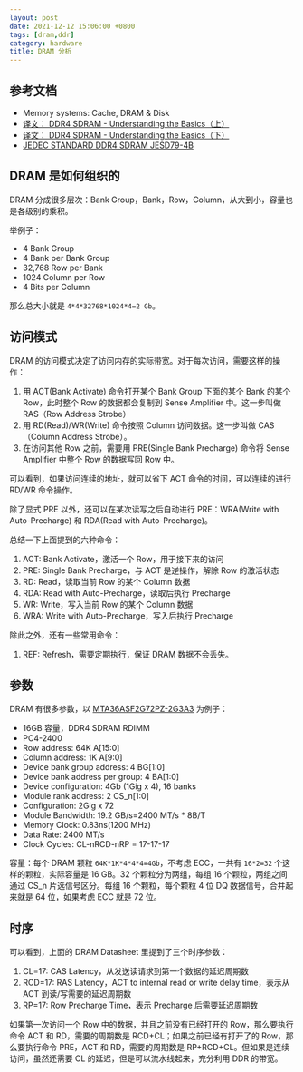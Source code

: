 ```yaml
---
layout: post
date: 2021-12-12 15:06:00 +0800
tags: [dram,ddr]
category: hardware
title: DRAM 分析
---
```


## 参考文档

- Memory systems: Cache, DRAM & Disk
- [译文： DDR4 SDRAM - Understanding the Basics（上）](https://zhuanlan.zhihu.com/p/262052220)
- [译文： DDR4 SDRAM - Understanding the Basics（下）](https://zhuanlan.zhihu.com/p/263080272)
- [JEDEC STANDARD DDR4 SDRAM JESD79-4B](http://www.softnology.biz/pdf/JESD79-4B.pdf)

## DRAM 是如何组织的

DRAM 分成很多层次：Bank Group，Bank，Row，Column，从大到小，容量也是各级别的乘积。

举例子：

- 4 Bank Group
- 4 Bank per Bank Group
- 32,768 Row per Bank
- 1024 Column per Row
- 4 Bits per Column

那么总大小就是 `4*4*32768*1024*4=2 Gb`。

## 访问模式

DRAM 的访问模式决定了访问内存的实际带宽。对于每次访问，需要这样的操作：

1. 用 ACT(Bank Activate) 命令打开某个 Bank Group 下面的某个 Bank 的某个 Row，此时整个 Row 的数据都会复制到 Sense Amplifier 中。这一步叫做 RAS（Row Address Strobe）
2. 用 RD(Read)/WR(Write) 命令按照 Column 访问数据。这一步叫做 CAS（Column Address Strobe）。
3. 在访问其他 Row 之前，需要用 PRE(Single Bank Precharge) 命令将 Sense Amplifier 中整个 Row 的数据写回 Row 中。

可以看到，如果访问连续的地址，就可以省下 ACT 命令的时间，可以连续的进行 RD/WR 命令操作。

除了显式 PRE 以外，还可以在某次读写之后自动进行 PRE：WRA(Write with Auto-Precharge) 和 RDA(Read with Auto-Precharge)。

总结一下上面提到的六种命令：

1. ACT: Bank Activate，激活一个 Row，用于接下来的访问
2. PRE: Single Bank Precharge，与 ACT 是逆操作，解除 Row 的激活状态
3. RD: Read，读取当前 Row 的某个 Column 数据
4. RDA: Read with Auto-Precharge，读取后执行 Precharge
5. WR: Write，写入当前 Row 的某个 Column 数据
6. WRA: Write with Auto-Precharge，写入后执行 Precharge

除此之外，还有一些常用命令：

1. REF: Refresh，需要定期执行，保证 DRAM 数据不会丢失。

## 参数

DRAM 有很多参数，以 [MTA36ASF2G72PZ-2G3A3](https://in.micron.com/products/dram-modules/rdimm/part-catalog/mta36asf2g72pz-2g3) 为例子：

- 16GB 容量，DDR4 SDRAM RDIMM
- PC4-2400
- Row address: 64K A[15:0]
- Column address: 1K A[9:0]
- Device bank group address: 4 BG[1:0]
- Device bank address per group: 4 BA[1:0]
- Device configuration: 4Gb (1Gig x 4), 16 banks
- Module rank address: 2 CS_n[1:0]
- Configuration: 2Gig x 72
- Module Bandwidth: 19.2 GB/s=2400 MT/s * 8B/T
- Memory Clock: 0.83ns(1200 MHz)
- Data Rate: 2400 MT/s
- Clock Cycles: CL-nRCD-nRP = 17-17-17

容量：每个 DRAM 颗粒 `64K*1K*4*4*4=4Gb`，不考虑 ECC，一共有 `16*2=32` 个这样的颗粒，实际容量是 16 GB。32 个颗粒分为两组，每组 16 个颗粒，两组之间通过 CS_n 片选信号区分。每组 16 个颗粒，每个颗粒 4 位 DQ 数据信号，合并起来就是 64 位，如果考虑 ECC 就是 72 位。

## 时序

可以看到，上面的 DRAM Datasheet 里提到了三个时序参数：

1. CL=17: CAS Latency，从发送读请求到第一个数据的延迟周期数
2. RCD=17: RAS Latency，ACT to internal read or write delay time，表示从 ACT 到读/写需要的延迟周期数
3. RP=17: Row Precharge Time，表示 Precharge 后需要延迟周期数

如果第一次访问一个 Row 中的数据，并且之前没有已经打开的 Row，那么要执行命令 ACT 和 RD，需要的周期数是 RCD+CL；如果之前已经有打开了的 Row，那么要执行命令 PRE，ACT 和 RD，需要的周期数是 RP+RCD+CL。但如果是连续访问，虽然还需要 CL 的延迟，但是可以流水线起来，充分利用 DDR 的带宽。

